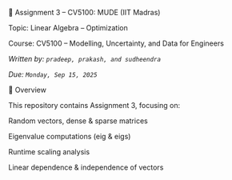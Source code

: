 📘 Assignment 3 – CV5100: MUDE (IIT Madras)

Topic: Linear Algebra – Optimization

Course: CV5100 – Modelling, Uncertainty, and Data for Engineers


*Written by: `pradeep, prakash, and sudheendra`*

*Due: `Monday, Sep 15, 2025`*

🚀 Overview

This repository contains Assignment 3, focusing on:

Random vectors, dense & sparse matrices

Eigenvalue computations (eig & eigs)

Runtime scaling analysis

Linear dependence & independence of vectors







